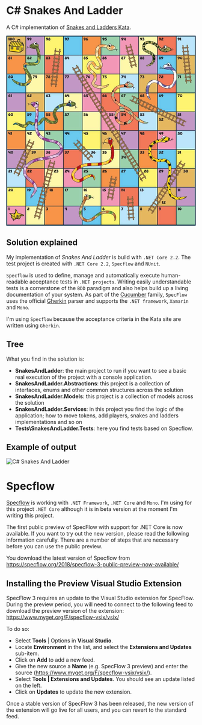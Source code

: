 # C# Snakes And Ladder
A C# implementation of [Snakes and Ladders Kata](https://agilekatas.co.uk/katas/snakesandladders-kata).

![C# Snakes And Ladder](https://github.com/erossini/SnakesAndLadder/blob/FirstUpdate/Documentation/Images/SnakeAndLadderBoard.jpg?raw=true)

## Solution explained
My implementation of _Snakes And Ladder_ is build with `.NET Core 2.2`. The test project is created with `.NET Core 2.2`, `Specflow` and `NUnit`.

`Specflow` is used to define, manage and automatically execute human-readable acceptance tests in `.NET projects`. Writing easily understandable tests is a cornerstone of the `BDD` paradigm and also helps build up a living documentation of your system. As part of the [Cucumber](http://cukes.info/) family, `SpecFlow` uses the official [Gherkin](https://github.com/cucumber/gherkin/wiki) parser and supports the `.NET framework`, `Xamarin` and `Mono`.

I'm using `Specflow` because the acceptance criteria in the Kata site are written using `Gherkin`.

## Tree
What you find in the solution is:

- **SnakesAndLadder**: the main project to run if you want to see a basic real execution of the project with a console application.
- **SnakesAndLadder.Abstractions**: this project is a collection of interfaces, enums and other common structures across the solution
- **SnakesAndLadder.Models**: this project is a collection of models across the solution
- **SnakesAndLadder.Services**: in this project you find the logic of the application; how to move tokens, add players, snakes and ladders implementations and so on
- **Tests\SnakesAndLadder.Tests**: here you find tests based on Specflow.

## Example of output

![C# Snakes And Ladder](https://github.com/erossini/SnakesAndLadder/blob/FirstUpdate/Documentation/Images/SnakeAndLadderOutput.jpg?raw=true)

# Specflow
[Specflow](https://specflow.org/) is working with `.NET Framework`, `.NET Core` and `Mono`. I'm using for this project `.NET Core` although it is in beta version at the moment I'm writing this project.

The first public preview of SpecFlow with support for .NET Core is now available. If you want to try out the new version, please read the following information carefully. There are a number of steps that are necessary before you can use the public preview.

You download the latest version of Specflow from https://specflow.org/2018/specflow-3-public-preview-now-available/

## Installing the Preview Visual Studio Extension
SpecFlow 3 requires an update to the Visual Studio extension for SpecFlow. During the preview period, you will need to connect to the following feed to download the preview version of the extension: https://www.myget.org/F/specflow-vsix/vsix/

To do so:
- Select **Tools** | Options in **Visual Studio**.
- Locate **Environment** in the list, and select the **Extensions and Updates** sub-item.
- Click on **Add** to add a new feed.
- Give the new source a **Name** (e.g. SpecFlow 3 preview) and enter the source (https://www.myget.org/F/specflow-vsix/vsix/).
- Select **Tools | Extensions and Updates**. You should see an update listed on the left.
- Click on **Updates** to update the new extension.

Once a stable version of SpecFlow 3 has been released, the new version of the extension will go live for all users, and you can revert to the standard feed.